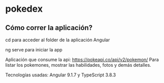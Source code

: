 # pokedex

## Cómo correr la aplicación?

cd para acceder al folder de la aplicación Angular

ng serve para iniciar la app

Aplicación que consume la api: https://pokeapi.co/api/v2/pokemon/
Para listar los pokemones, mostrar las habilidades, fotos y demás detalles.

Tecnologías usadas: Angular 9.1.7 y TypeScript 3.8.3
